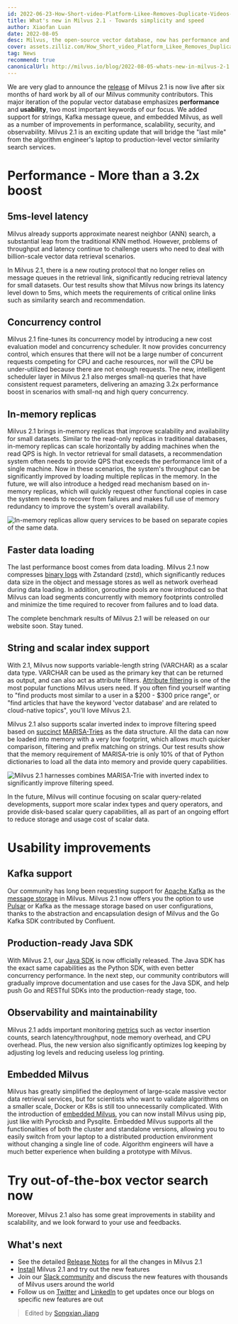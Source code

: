 ```yaml
---
id: 2022-06-23-How-Short-video-Platform-Likee-Removes-Duplicate-Videos-with-Milvus.md
title: What's new in Milvus 2.1 - Towards simplicity and speed
author: Xiaofan Luan
date: 2022-08-05
desc: Milvus, the open-source vector database, now has performance and usability improvements that users have long been anticipating.
cover: assets.zilliz.com/How_Short_video_Platform_Likee_Removes_Duplicate_Videos_with_Milvus_07bd75ec82.png
tag: News
recommend: true
canonicalUrl: http://milvus.io/blog/2022-08-05-whats-new-in-milvus-2-1.md
---
```


We are very glad to announce the
[release](https://milvus.io/docs/v2.1.x/release_notes.md) of Milvus 2.1
is now live after six months of hard work by all of our Milvus community
contributors. This major iteration of the popular vector database
emphasizes **performance** and **usability**, two most important
keywords of our focus. We added support for strings, Kafka message
queue, and embedded Milvus, as well as a number of improvements in
performance, scalability, security, and observability. Milvus 2.1 is an
exciting update that will bridge the "last mile" from the algorithm
engineer's laptop to production-level vector similarity search
services.

# Performance - More than a 3.2x boost

## 5ms-level latency

Milvus already supports approximate nearest neighbor (ANN) search, a
substantial leap from the traditional KNN method. However, problems of
throughput and latency continue to challenge users who need to deal with
billion-scale vector data retrieval scenarios.

In Milvus 2.1, there is a new routing protocol that no longer relies on
message queues in the retrieval link, significantly reducing retrieval
latency for small datasets. Our test results show that Milvus now brings
its latency level down to 5ms, which meets the requirements of critical
online links such as similarity search and recommendation.

## Concurrency control

Milvus 2.1 fine-tunes its concurrency model by introducing a new cost
evaluation model and concurrency scheduler. It now provides concurrency
control, which ensures that there will not be a large number of
concurrent requests competing for CPU and cache resources, nor will the
CPU be under-utilized because there are not enough requests. The new,
intelligent scheduler layer in Milvus 2.1 also merges small-nq queries
that have consistent request parameters, delivering an amazing 3.2x
performance boost in scenarios with small-nq and high query concurrency.

## In-memory replicas

Milvus 2.1 brings in-memory replicas that improve scalability and
availability for small datasets. Similar to the read-only replicas in
traditional databases, in-memory replicas can scale horizontally by
adding machines when the read QPS is high. In vector retrieval for small
datasets, a recommendation system often needs to provide QPS that
exceeds the performance limit of a single machine. Now in these
scenarios, the system's throughput can be significantly improved by
loading multiple replicas in the memory. In the future, we will also
introduce a hedged read mechanism based on in-memory replicas, which
will quickly request other functional copies in case the system needs to
recover from failures and makes full use of memory redundancy to improve
the system's overall availability.

![In-memory replicas allow query services to be based on separate
copies of the same data.](https://assets.zilliz.com/What_s_New_in_Milvus_2_1_Figure_1_excalidraw_1f7fe3c998.png)

## Faster data loading

The last performance boost comes from data loading. Milvus 2.1 now
compresses [binary
logs](https://milvus.io/docs/v2.1.x/glossary.md#Log-snapshot) with
Zstandard (zstd), which significantly reduces data size in the object
and message stores as well as network overhead during data loading. In
addition, goroutine pools are now introduced so that Milvus can load
segments concurrently with memory footprints controlled and minimize the
time required to recover from failures and to load data.

The complete benchmark results of Milvus 2.1 will be released on our
website soon. Stay tuned.

## String and scalar index support

With 2.1, Milvus now supports variable-length string (VARCHAR) as a
scalar data type. VARCHAR can be used as the primary key that can be
returned as output, and can also act as attribute filters. [Attribute
filtering](https://milvus.io/docs/v2.1.x/hybridsearch.md) is one of the
most popular functions Milvus users need. If you often find yourself
wanting to "find products most similar to a user in a $200 - $300
price range", or "find articles that have the keyword 'vector
database' and are related to cloud-native topics", you'll love Milvus
2.1.

Milvus 2.1 also supports scalar inverted index to improve filtering
speed based on
[succinct](https://www.cs.le.ac.uk/people/ond1/XMLcomp/confersWEA06_LOUDS.pdf)
[MARISA-Tries](https://github.com/s-yata/marisa-trie) as the data
structure. All the data can now be loaded into memory with a very low
footprint, which allows much quicker comparison, filtering and prefix
matching on strings. Our test results show that the memory requirement
of MARISA-trie is only 10% of that of Python dictionaries to load all
the data into memory and provide query capabilities.

![Milvus 2.1 harnesses combines MARISA-Trie with inverted index to
significantly improve filtering speed.](https://assets.zilliz.com/What_s_new_in_Milvus_Figure_2_excalidraw_a1149aca96.png)

In the future, Milvus will continue focusing on scalar query-related
developments, support more scalar index types and query operators, and
provide disk-based scalar query capabilities, all as part of an ongoing
effort to reduce storage and usage cost of scalar data.

# Usability improvements

## Kafka support

Our community has long been requesting support for [Apache
Kafka](https://kafka.apache.org) as the [message
storage](https://milvus.io/docs/v2.1.x/deploy_pulsar.md) in Milvus.
Milvus 2.1 now offers you the option to use
[Pulsar](https://pulsar.apache.org) or Kafka as the message storage
based on user configurations, thanks to the abstraction and
encapsulation design of Milvus and the Go Kafka SDK contributed by
Confluent.

## Production-ready Java SDK

With Milvus 2.1, our [Java
SDK](https://github.com/milvus-io/milvus-sdk-java) is now officially
released. The Java SDK has the exact same capabilities as the Python
SDK, with even better concurrency performance. In the next step, our
community contributors will gradually improve documentation and use
cases for the Java SDK, and help push Go and RESTful SDKs into the
production-ready stage, too.

## Observability and maintainability

Milvus 2.1 adds important monitoring
[metrics](https://milvus.io/docs/v2.1.x/metrics_dashboard.md) such as
vector insertion counts, search latency/throughput, node memory
overhead, and CPU overhead. Plus, the new version also significantly
optimizes log keeping by adjusting log levels and reducing useless log
printing.

## Embedded Milvus

Milvus has greatly simplified the deployment of large-scale massive
vector data retrieval services, but for scientists who want to validate
algorithms on a smaller scale, Docker or K8s is still too unnecessarily
complicated. With the introduction of [embedded
Milvus](https://github.com/milvus-io/embd-milvus), you can now install
Milvus using pip, just like with Pyrocksb and Pysqlite. Embedded Milvus
supports all the functionalities of both the cluster and standalone
versions, allowing you to easily switch from your laptop to a
distributed production environment without changing a single line of
code. Algorithm engineers will have a much better experience when
building a prototype with Milvus.

# Try out-of-the-box vector search now

Moreover, Milvus 2.1 also has some great improvements in stability and
scalability, and we look forward to your use and feedbacks.

## What's next

-   See the detailed [Release
    Notes](https://milvus.io/docs/v2.1.x/release_notes.md) for all the
    changes in Milvus 2.1
-   [Install](https://milvus.io/docs/v2.1.x/install_standalone-docker.md)
    Milvus 2.1 and try out the new features
-   Join our [Slack community](https://slack.milvus.io/) and discuss the
    new features with thousands of Milvus users around the world
-   Follow us on [Twitter](https://twitter.com/milvusio) and
    [LinkedIn](https://www.linkedin.com/company/the-milvus-project) to
    get updates once our blogs on specific new features are out

> Edited by [Songxian Jiang](https://github.com/songxianj)

